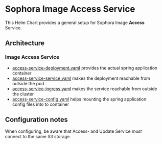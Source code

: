 # Sophora Image Access Service

This Helm Chart provides a general setup for Sophora Image **Access** Service.

## Architecture

### Image Access Service

* [access-service-deployment.yaml](templates/access-service-deployment.yaml) provides the actual spring application
  container
* [access-service-service.yaml](templates/access-service-service.yaml) makes the deployment reachable from outside the
  pod
* [access-service-ingress.yaml](templates/access-service-ingress.yaml) makes the service reachable from outside the
  cluster
* [access-service-config.yaml](templates/access-service-config.yaml) helps mounting the spring application config files
  into to container

## Configuration notes

When configuring, be aware that Access- and Update Service *must* connect to the same S3 storage.